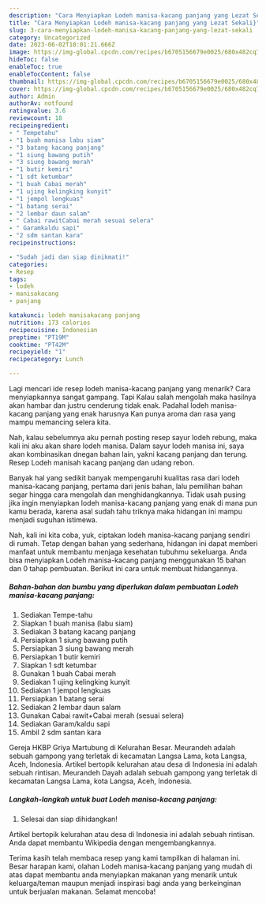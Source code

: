 ```yaml
---
description: "Cara Menyiapkan Lodeh manisa-kacang panjang yang Lezat Sekali}"
title: "Cara Menyiapkan Lodeh manisa-kacang panjang yang Lezat Sekali}"
slug: 3-cara-menyiapkan-lodeh-manisa-kacang-panjang-yang-lezat-sekali
category: Uncategorized
date: 2023-06-02T10:01:21.666Z
image: https://img-global.cpcdn.com/recipes/b6705156679e0025/680x482cq70/lodeh-manisa-kacang-panjang-foto-resep-utama.jpg
hideToc: false
enableToc: true
enableTocContent: false
thumbnail: https://img-global.cpcdn.com/recipes/b6705156679e0025/680x482cq70/lodeh-manisa-kacang-panjang-foto-resep-utama.jpg
cover: https://img-global.cpcdn.com/recipes/b6705156679e0025/680x482cq70/lodeh-manisa-kacang-panjang-foto-resep-utama.jpg
author: Admin
authorAv: notfound
ratingvalue: 3.6
reviewcount: 18
recipeingredient:
- " Tempetahu"
- "1 buah manisa labu siam"
- "3 batang kacang panjang"
- "1 siung bawang putih"
- "3 siung bawang merah"
- "1 butir kemiri"
- "1 sdt ketumbar"
- "1 buah Cabai merah"
- "1 ujing kelingking kunyit"
- "1 jempol lengkuas"
- "1 batang serai"
- "2 lembar daun salam"
- " Cabai rawitCabai merah sesuai selera"
- " Garamkaldu sapi"
- "2 sdm santan kara"
recipeinstructions:

- "Sudah jadi dan siap dinikmati!"
categories:
- Resep
tags:
- lodeh
- manisakacang
- panjang

katakunci: lodeh manisakacang panjang 
nutrition: 173 calories
recipecuisine: Indonesian
preptime: "PT19M"
cooktime: "PT42M"
recipeyield: "1"
recipecategory: Lunch

---
```



Lagi mencari ide resep lodeh manisa-kacang panjang yang menarik? Cara menyiapkannya sangat gampang. Tapi Kalau salah mengolah maka hasilnya akan hambar dan justru cenderung tidak enak. Padahal lodeh manisa-kacang panjang yang enak harusnya Kan punya aroma dan rasa yang mampu memancing selera kita.


Nah, kalau sebelumnya aku pernah posting resep sayur lodeh rebung, maka kali ini aku akan share lodeh manisa. Dalam sayur lodeh manisa ini, saya akan kombinasikan dnegan bahan lain, yakni kacang panjang dan terung. Resep Lodeh manisah kacang panjang dan udang rebon.

Banyak hal yang sedikit banyak mempengaruhi kualitas rasa dari lodeh manisa-kacang panjang, pertama dari jenis bahan, lalu pemilihan bahan segar hingga cara mengolah dan menghidangkannya. Tidak usah pusing jika ingin menyiapkan lodeh manisa-kacang panjang yang enak di mana pun kamu berada, karena asal sudah tahu triknya maka hidangan ini mampu menjadi suguhan istimewa.


Nah, kali ini kita coba, yuk, ciptakan lodeh manisa-kacang panjang sendiri di rumah. Tetap dengan bahan yang sederhana, hidangan ini dapat memberi manfaat untuk membantu menjaga kesehatan tubuhmu sekeluarga. Anda bisa menyiapkan Lodeh manisa-kacang panjang menggunakan 15 bahan dan 0 tahap pembuatan. Berikut ini cara untuk membuat hidangannya.

<!--inarticleads1-->

##### Bahan-bahan dan bumbu yang diperlukan dalam pembuatan Lodeh manisa-kacang panjang:

1. Sediakan  Tempe-tahu
1. Siapkan 1 buah manisa (labu siam)
1. Sediakan 3 batang kacang panjang
1. Persiapkan 1 siung bawang putih
1. Persiapkan 3 siung bawang merah
1. Persiapkan 1 butir kemiri
1. Siapkan 1 sdt ketumbar
1. Gunakan 1 buah Cabai merah
1. Sediakan 1 ujing kelingking kunyit
1. Sediakan 1 jempol lengkuas
1. Persiapkan 1 batang serai
1. Sediakan 2 lembar daun salam
1. Gunakan  Cabai rawit+Cabai merah (sesuai selera)
1. Sediakan  Garam/kaldu sapi
1. Ambil 2 sdm santan kara


Gereja HKBP Griya Martubung di Kelurahan Besar. Meurandeh adalah sebuah gampong yang terletak di kecamatan Langsa Lama, kota Langsa, Aceh, Indonesia. Artikel bertopik kelurahan atau desa di Indonesia ini adalah sebuah rintisan. Meurandeh Dayah adalah sebuah gampong yang terletak di kecamatan Langsa Lama, kota Langsa, Aceh, Indonesia. 

<!--inarticleads2-->

##### Langkah-langkah untuk buat Lodeh manisa-kacang panjang:


1. Selesai dan siap dihidangkan!

Artikel bertopik kelurahan atau desa di Indonesia ini adalah sebuah rintisan. Anda dapat membantu Wikipedia dengan mengembangkannya. 

Terima kasih telah membaca resep yang kami tampilkan di halaman ini. Besar harapan kami, olahan Lodeh manisa-kacang panjang yang mudah di atas dapat membantu anda menyiapkan makanan yang menarik untuk keluarga/teman maupun menjadi inspirasi bagi anda yang berkeinginan untuk berjualan makanan. Selamat mencoba!
